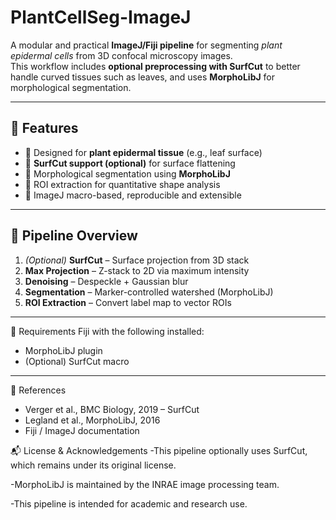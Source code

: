 # PlantCellSeg-ImageJ

A modular and practical **ImageJ/Fiji pipeline** for segmenting *plant epidermal cells* from 3D confocal microscopy images.  
This workflow includes **optional preprocessing with SurfCut** to better handle curved tissues such as leaves, and uses **MorphoLibJ** for morphological segmentation.

---

## 📌 Features

- 🔬 Designed for **plant epidermal tissue** (e.g., leaf surface)
- 🧼 **SurfCut support (optional)** for surface flattening
- 🧠 Morphological segmentation using **MorphoLibJ**
- 📏 ROI extraction for quantitative shape analysis
- 🔁 ImageJ macro-based, reproducible and extensible

---

## 🧪 Pipeline Overview

1. *(Optional)* **SurfCut** – Surface projection from 3D stack
2. **Max Projection** – Z-stack to 2D via maximum intensity
3. **Denoising** – Despeckle + Gaussian blur
4. **Segmentation** – Marker-controlled watershed (MorphoLibJ)
5. **ROI Extraction** – Convert label map to vector ROIs

---

📁 Requirements
Fiji with the following installed:
- MorphoLibJ plugin
- (Optional) SurfCut macro

---

📖 References
- Verger et al., BMC Biology, 2019 – SurfCut
- Legland et al., MorphoLibJ, 2016
- Fiji / ImageJ documentation

📬 License & Acknowledgements
-This pipeline optionally uses SurfCut, which remains under its original license.

-MorphoLibJ is maintained by the INRAE image processing team.

-This pipeline is intended for academic and research use.
